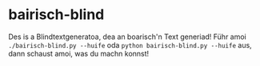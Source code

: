 # bairisch-blind

Des is a Blindtextgeneratoa, dea an boarisch'n Text generiad!
Führ amoi `./bairisch-blind.py --huife` oda `python bairisch-blind.py --huife` aus, dann schaust amoi, was du machn konnst!
